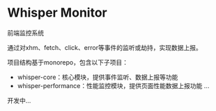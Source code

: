 # Whisper Monitor

前端监控系统

通过对xhm、fetch、click、error等事件的监听或劫持，实现数据上报。 

项目结构基于monorepo，包含以下子项目：

- whisper-core：核心模块，提供事件监听、数据上报等功能
- whisper-performance：性能监控模块，提供页面性能数据上报功能
  ...

开发中...